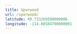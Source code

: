 ```yaml
---
title: Sparwood
url: /sparwood/
latitude: 49.733269500000006
longitude: -114.88584700000001
---
```

